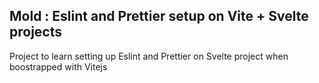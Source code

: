## Mold : Eslint and Prettier setup on Vite + Svelte projects

Project to learn setting up Eslint and Prettier on Svelte project when boostrapped with Vitejs